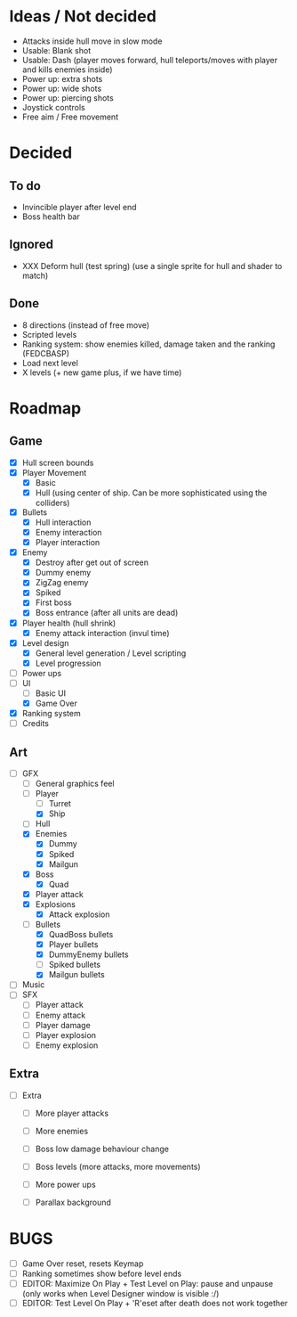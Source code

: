 # Ideas / Not decided

- Attacks inside hull move in slow mode
- Usable: Blank shot
- Usable: Dash (player moves forward, hull teleports/moves with player and kills
    enemies inside)
- Power up: extra shots
- Power up: wide shots
- Power up: piercing shots
- Joystick controls
- Free aim / Free movement

# Decided

## To do
- Invincible player after level end
- Boss health bar

## Ignored
- XXX Deform hull (test spring) (use a single sprite for hull and shader to match)

## Done
- 8 directions (instead of free move)
- Scripted levels
- Ranking system: show enemies killed, damage taken and the ranking (FEDCBASP)
- Load next level
- X levels (+ new game plus, if we have time)

# Roadmap

## Game

- [x] Hull screen bounds
- [x] Player Movement
  - [x] Basic
  - [x] Hull (using center of ship. Can be more sophisticated using the
      colliders)
- [x] Bullets
  - [x] Hull interaction
  - [x] Enemy interaction
  - [x] Player interaction
- [x] Enemy
  - [x] Destroy after get out of screen
  - [x] Dummy enemy
  - [x] ZigZag enemy
  - [x] Spiked
  - [x] First boss
  - [x] Boss entrance (after all units are dead)
- [x] Player health (hull shrink)
  - [x] Enemy attack interaction (invul time)
- [x] Level design
  - [x] General level generation / Level scripting
  - [x] Level progression
- [ ] Power ups
- [ ] UI
  - [ ] Basic UI
  - [x] Game Over
- [x] Ranking system
- [ ] Credits

## Art

- [ ] GFX
  - [ ] General graphics feel
  - [ ] Player
    - [ ] Turret
    - [x] Ship
  - [ ] Hull
  - [x] Enemies
    - [x] Dummy
    - [x] Spiked
    - [x] Mailgun
  - [x] Boss
    - [x] Quad
  - [x] Player attack
  - [x] Explosions
    - [x] Attack explosion
  - [ ] Bullets
    - [x] QuadBoss bullets
    - [x] Player bullets
    - [x] DummyEnemy bullets
    - [ ] Spiked bullets
    - [x] Mailgun bullets
- [ ] Music
- [ ] SFX
  - [ ] Player attack
  - [ ] Enemy attack
  - [ ] Player damage
  - [ ] Player explosion
  - [ ] Enemy explosion

## Extra

- [ ] Extra
  - [ ] More player attacks
  - [ ] More enemies
  - [ ] Boss low damage behaviour change
  - [ ] Boss levels (more attacks, more movements)
  - [ ] More power ups
  - [ ] Parallax background


# BUGS

- [ ] Game Over reset, resets Keymap
- [ ] Ranking sometimes show before level ends
- [ ] EDITOR: Maximize On Play + Test Level on Play: pause and unpause (only
    works when Level Designer window is visible :/)
- [ ] EDITOR: Test Level On Play + 'R'eset after death does not work together
